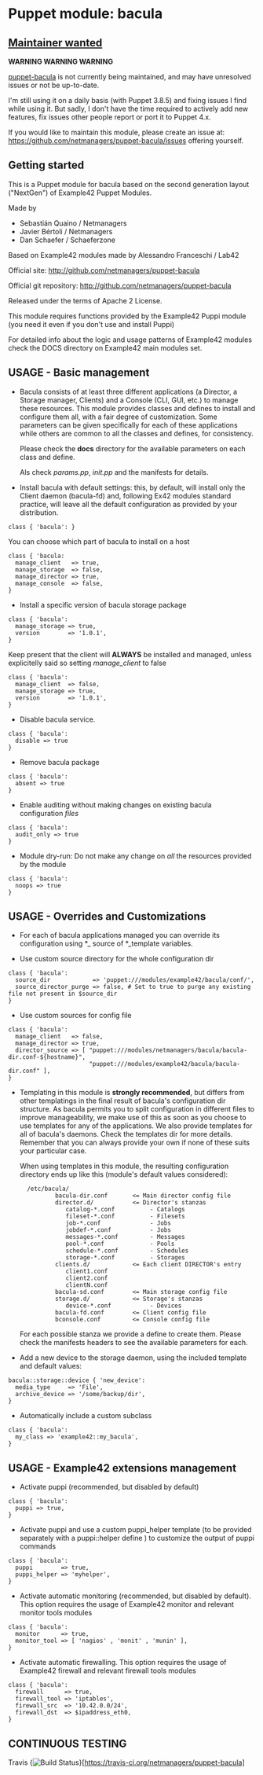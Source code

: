 # Puppet module: bacula

## [Maintainer wanted](https://github.com/netmanagers/puppet-bacula/issues/new)

**WARNING WARNING WARNING**

[puppet-bacula](https://github.com/netmanagers/puppet-bacula) is not currently being maintained, 
and may have unresolved issues or not be up-to-date. 

I'm still using it on a daily basis (with Puppet 3.8.5) and fixing issues I find
while using it. But sadly, I don't have the time required to actively add new features,
fix issues other people report or port it to Puppet 4.x.

If you would like to maintain this module,
please create an issue at: https://github.com/netmanagers/puppet-bacula/issues
offering yourself.

## Getting started

This is a Puppet module for bacula based on the second generation layout ("NextGen") of Example42 Puppet Modules.

Made by

  * Sebastián Quaino / Netmanagers
  * Javier Bértoli / Netmanagers
  * Dan Schaefer / Schaeferzone

Based on Example42 modules made by Alessandro Franceschi / Lab42

Official site: http://github.com/netmanagers/puppet-bacula

Official git repository: http://github.com/netmanagers/puppet-bacula

Released under the terms of Apache 2 License.

This module requires functions provided by the Example42 Puppi module (you need it even if you don't
use and install Puppi)

For detailed info about the logic and usage patterns of Example42 modules check the DOCS directory
on Example42 main modules set.


## USAGE - Basic management

* Bacula consists of at least three different applications (a Director, a Storage manager, Clients)
  and a Console (CLI, GUI, etc.) to manage these resources. This module provides classes and defines
  to install and configure them all, with a fair degree of customization. Some parameters can be
  given specifically for each of these applications while others are common to all the
  classes and defines, for consistency.
  
  Please check the **docs** directory for the available parameters on each class and define.
  
  Als check *params.pp*, *init.pp* and the manifests for details.

* Install bacula with default settings: this, by default, will install only the Client daemon
  (bacula-fd) and, following Ex42 modules standard practice, will leave all the default configuration
  as provided by your distribution.

```puppet
class { 'bacula': }
```

  You can choose which part of bacula to install on a host

```puppet
class { 'bacula:
  manage_client   => true,
  manage_storage  => false,
  manage_director => true,
  manage_console  => false,
}
```

* Install a specific version of bacula storage package

```puppet
class { 'bacula':
  manage_storage => true,
  version        => '1.0.1',
}
```

  Keep present that the client will **ALWAYS** be installed and managed, unless explicitelly said so
  setting *manage_client* to false

```puppet
class { 'bacula':
  manage_client  => false,
  manage_storage => true,
  version        => '1.0.1',
}
```

* Disable bacula service.

```puppet
class { 'bacula':
  disable => true
}
```

* Remove bacula package

```puppet
class { 'bacula':
  absent => true
}
```

* Enable auditing without making changes on existing bacula configuration *files*

```puppet
class { 'bacula':
  audit_only => true
}
```

* Module dry-run: Do not make any change on *all* the resources provided by the module

```puppet
class { 'bacula':
  noops => true
}
```


## USAGE - Overrides and Customizations

* For each of bacula applications managed you can override its configuration using \*_ source of
  \*_template variables.

* Use custom source directory for the whole configuration dir

```puppet
class { 'bacula':
  source_dir            => 'puppet:///modules/example42/bacula/conf/',
  source_director_purge => false, # Set to true to purge any existing file not present in $source_dir
}
```

* Use custom sources for config file 

```puppet
class { 'bacula':
  manage_client   => false,
  manage_director => true,
  director_source => [ "puppet:///modules/netmanagers/bacula/bacula-dir.conf-${hostname}",
                       "puppet:///modules/example42/bacula/bacula-dir.conf" ], 
}
```

* Templating in this module is **strongly recommended**, but differs from other templatings
  in the final result of bacula's configuration dir structure. As bacula permits you to split
  configuration in different files to improve manageability, we make use of this as soon as you
  choose to use templates for any of the applications. We also provide templates for all of
  bacula's daemons. Check the templates dir for more details. Remember that you can always provide
  your own if none of these suits your particular case.

  When using templates in this module, the resulting configuration directory ends up like this
  (module's default values considered):

        /etc/bacula/
                bacula-dir.conf       <= Main director config file
                director.d/           <= Director's stanzas
                   catalog-*.conf          - Catalogs
                   fileset-*.conf          - Filesets
                   job-*.conf              - Jobs 
                   jobdef-*.conf           - Jobs 
                   messages-*.conf         - Messages
                   pool-*.conf             - Pools
                   schedule-*.conf         - Schedules
                   storage-*.conf          - Storages
                clients.d/            <= Each client DIRECTOR's entry
                   client1.conf
                   client2.conf
                   clientN.conf
                bacula-sd.conf        <= Main storage config file
                storage.d/            <= Storage's stanzas
                   device-*.conf           - Devices
                bacula-fd.conf        <= Client config file
                bconsole.conf         <= Console config file

  For each possible stanza we provide a define to create them. Please check the manifests headers
  to see the available parameters for each.

* Add a new device to the storage daemon, using the included template and default values:

```puppet
bacula::storage::device { 'new_device':
  media_type     => 'File',
  archive_device => '/some/backup/dir',
}
```

* Automatically include a custom subclass

```puppet
class { 'bacula':
  my_class => 'example42::my_bacula',
}
```


## USAGE - Example42 extensions management 
* Activate puppi (recommended, but disabled by default)

```puppet
class { 'bacula':
  puppi => true,
}
```

* Activate puppi and use a custom puppi_helper template (to be provided separately with a puppi::helper define ) to customize the output of puppi commands 

```puppet
class { 'bacula':
  puppi        => true,
  puppi_helper => 'myhelper', 
}
```

* Activate automatic monitoring (recommended, but disabled by default). This option requires the usage of Example42 monitor and relevant monitor tools modules

```puppet
class { 'bacula':
  monitor      => true,
  monitor_tool => [ 'nagios' , 'monit' , 'munin' ],
}
```

* Activate automatic firewalling. This option requires the usage of Example42 firewall and relevant firewall tools modules

```puppet
class { 'bacula':       
  firewall      => true,
  firewall_tool => 'iptables',
  firewall_src  => '10.42.0.0/24',
  firewall_dst  => $ipaddress_eth0,
}
```


## CONTINUOUS TESTING

Travis {<img src="https://travis-ci.org/netmanagers/puppet-bacula.png?branch=master" alt="Build Status" />}[https://travis-ci.org/netmanagers/puppet-bacula]
